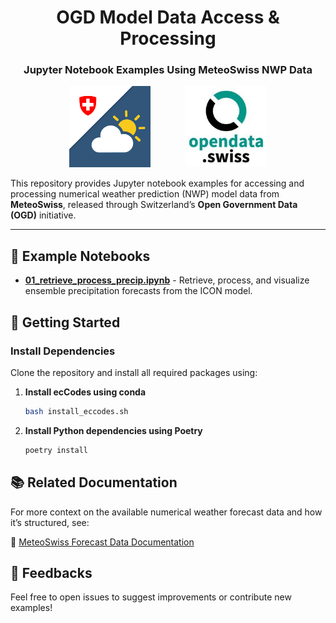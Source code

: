 <h1 align="center">OGD Model Data Access & Processing</h1>
<h3 align="center">Jupyter Notebook Examples Using MeteoSwiss NWP Data</h3>

<p align="center">
  <img src="images/logo_mch.png" alt="MCH Logo" width="130" />
  &nbsp;&nbsp;&nbsp;&nbsp;&nbsp;&nbsp;&nbsp;&nbsp;&nbsp;&nbsp;&nbsp;&nbsp;

  <img src="images/logo_opendata.jpeg" alt="Open Data Logo" width="130" />
</p>

This repository provides Jupyter notebook examples for accessing and processing numerical weather prediction (NWP) model data from **MeteoSwiss**, released through Switzerland’s **Open Government Data (OGD)** initiative.

---

## 📓 Example Notebooks

- [**01_retrieve_process_precip.ipynb**](01_retrieve_process_precip.ipynb) - Retrieve, process, and visualize ensemble precipitation forecasts from the ICON model.

## 🚀 Getting Started

### Install Dependencies

Clone the repository and install all required packages using:

 1. **Install ecCodes using conda**
    ```bash
    bash install_eccodes.sh
    ```

2. **Install Python dependencies using Poetry**
    ```bash
    poetry install
    ```

## 📚 Related Documentation

For more context on the available numerical weather forecast data and how it’s structured, see:

  🔗 [MeteoSwiss Forecast Data Documentation](https://github.com/MeteoSwiss/opendata-forecast-data/blob/main/README.md#2-numerical-weather-forecasting-model-data)

## 💬 Feedbacks
Feel free to open issues to suggest improvements or contribute new examples!

